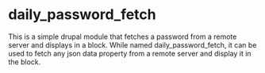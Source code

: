 # daily_password_fetch

This is a simple drupal module that fetches a password from a remote server and displays in a block.
While named daily_password_fetch, it can be used to fetch any json data property from a remote server and display it in the block.